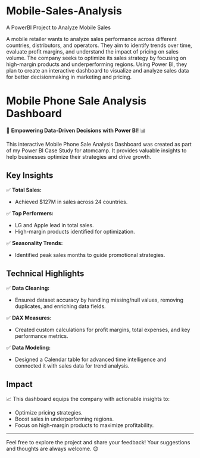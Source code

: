 # Mobile-Sales-Analysis
A PowerBI Project to Analyze Mobile Sales

A mobile retailer wants to analyze sales performance across different countries, distributors, and operators. They aim to identify trends over time, evaluate profit margins, and understand the impact of pricing on sales volume. The company seeks to optimize its sales strategy by focusing on high-margin products and underperforming regions. Using Power BI, they plan to create an interactive dashboard to visualize and analyze sales data for better decisionmaking in marketing and pricing.

# Mobile Phone Sale Analysis Dashboard

🚀 **Empowering Data-Driven Decisions with Power BI!** 📊

This interactive Mobile Phone Sale Analysis Dashboard was created as part of my Power BI Case Study for atomcamp. It provides valuable insights to help businesses optimize their strategies and drive growth.

## Key Insights

✅ **Total Sales:**
- Achieved $127M in sales across 24 countries.

✅ **Top Performers:**
- LG and Apple lead in total sales.
- High-margin products identified for optimization.

✅ **Seasonality Trends:**
- Identified peak sales months to guide promotional strategies.

## Technical Highlights

✅ **Data Cleaning:**
- Ensured dataset accuracy by handling missing/null values, removing duplicates, and enriching data fields.

✅ **DAX Measures:**
- Created custom calculations for profit margins, total expenses, and key performance metrics.

✅ **Data Modeling:**
- Designed a Calendar table for advanced time intelligence and connected it with sales data for trend analysis.

## Impact

📈 This dashboard equips the company with actionable insights to:
- Optimize pricing strategies.
- Boost sales in underperforming regions.
- Focus on high-margin products to maximize profitability.

---

Feel free to explore the project and share your feedback! Your suggestions and thoughts are always welcome. 😊
